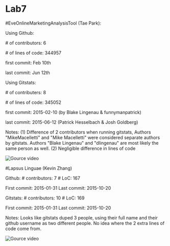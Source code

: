 Lab7
======

#EveOnlineMarketingAnalysisTool (Tae Park):

Using Github:

\# of contributors: 	6

\# of lines of code: 344957

first commit:		Feb 10th

last commit:		Jun 12th

Using Gitstats:

\# of contributers: 	8

\# of lines of code: 345052

first commit:	    2015-02-10 (by Blake Lingenau & funnymanpatrick)

last commit:		2015-06-12 (Patrick Hesselbach & Josh Goldberg)

Notes:
(1) Difference of 2 contributors when running gitstats,
	Authors "MikeMacelletti" and "Mike Macelletti" were considered separate 
	authors by gitstats. Authors "Blake Lingenau" and "dlingenau" are most
	likely the same person as well.
(2) Negligible difference in lines of code

![Gource video](https://youtu.be/32zi--DmcMs)

#Lapsus Linguae (Kevin Zhang)

Github:
\# contributors: 7
\# LoC: 167

First commit: 2015-01-31
Last commit: 2015-10-20

Gitstats:
\# contributors: 10
\# LoC: 169

First commit: 2015-01-31
Last commit: 2015-10-20

Notes: Looks like gitstats duped 3 people, using their full name and their github username as two different people. No idea where the 2 extra lines of code come from.

![Gource video](https://youtu.be/94k8VsHiqBA)